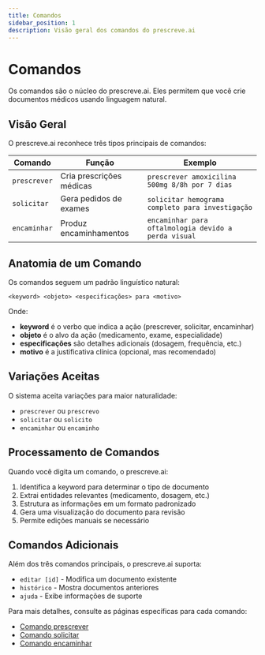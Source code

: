 ```yaml
---
title: Comandos
sidebar_position: 1
description: Visão geral dos comandos do prescreve.ai
---
```


# Comandos

Os comandos são o núcleo do prescreve.ai. Eles permitem que você crie documentos médicos usando linguagem natural.

## Visão Geral

O prescreve.ai reconhece três tipos principais de comandos:

| Comando | Função | Exemplo |
|---------|--------|---------|
| `prescrever` | Cria prescrições médicas | `prescrever amoxicilina 500mg 8/8h por 7 dias` |
| `solicitar` | Gera pedidos de exames | `solicitar hemograma completo para investigação` |
| `encaminhar` | Produz encaminhamentos | `encaminhar para oftalmologia devido a perda visual` |

## Anatomia de um Comando

Os comandos seguem um padrão linguístico natural:

```
<keyword> <objeto> <especificações> para <motivo>
```

Onde:
- **keyword** é o verbo que indica a ação (prescrever, solicitar, encaminhar)
- **objeto** é o alvo da ação (medicamento, exame, especialidade)
- **especificações** são detalhes adicionais (dosagem, frequência, etc.)
- **motivo** é a justificativa clínica (opcional, mas recomendado)

## Variações Aceitas

O sistema aceita variações para maior naturalidade:

- `prescrever` ou `prescrevo`
- `solicitar` ou `solicito`
- `encaminhar` ou `encaminho`

## Processamento de Comandos

Quando você digita um comando, o prescreve.ai:

1. Identifica a keyword para determinar o tipo de documento
2. Extrai entidades relevantes (medicamento, dosagem, etc.)
3. Estrutura as informações em um formato padronizado
4. Gera uma visualização do documento para revisão
5. Permite edições manuais se necessário

## Comandos Adicionais

Além dos três comandos principais, o prescreve.ai suporta:

- `editar [id]` - Modifica um documento existente
- `histórico` - Mostra documentos anteriores
- `ajuda` - Exibe informações de suporte

Para mais detalhes, consulte as páginas específicas para cada comando:

- [Comando prescrever](prescrever)
- [Comando solicitar](solicitar)
- [Comando encaminhar](encaminhar)
